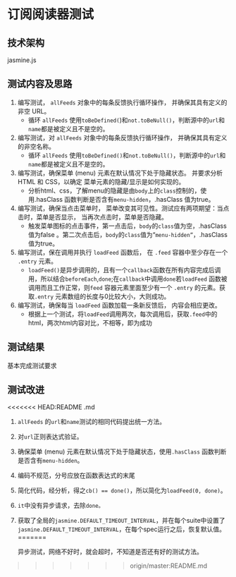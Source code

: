# 订阅阅读器测试

## 技术架构

  jasmine.js

## 测试内容及思路

1. 编写测试， `allFeeds` 对象中的每条反馈执行循环操作， 并确保其具有定义的非空 URL。
   - 循环 `allFeeds` 使用`toBeDefined(`)和`not.toBeNull()`，判断源中的`url`和`name`都是被定义且不是空的。
2. 编写测试，对 `allFeeds` 对象中的每条反馈执行循环操作， 并确保其具有定义的非空名称。 
   - 循环 `allFeeds` 使用`toBeDefined()`和`not.toBeNull()`，判断源中的`url`和`name`都是被定义且不是空的。
3. 编写测试，确保菜单 (menu) 元素在默认情况下处于隐藏状态。 并要求分析 HTML 和 CSS，以确定 菜单元素的隐藏/显示是如何实现的。
   - 分析html、css，了解menu的隐藏是由`body`上的`class`控制的，使用.hasClass 函数判断是否含有`menu-hidden`，.hasClass 值为true。
4. 编写测试，确保当点击菜单时， 菜单改变其可见性。测试应有两项期望：当点击时，菜单是否显示， 当再次点击时，菜单是否隐藏。
   - 触发菜单图标的点击事件，第一点击后，`body`的`class`值为空，.hasClass 值为false 。第二次点击后，`body`的`class`值为“`menu-hidden”`，.hasClass 值为true。
5. 编写测试，保在调用并执行 `loadFeed` 函数后， 在 `.feed` 容器中至少存在一个 `.entry` 元素。
   - `loadFeed()`是异步调用的，且有一个`callback`函数在所有内容完成后调用，所以结合`beforeEach`,`done`;在`callback`中调用`done`若`loadFeed` 函数被调用而且工作正常，则`feed` 容器元素里面至少有一个 `.entry` 的元素。获取`.entry` 元素数组的长度与0比较大小，大则成功。
6. 编写测试，确保每当 `loadFeed` 函数加载一条新反馈后， 内容会相应更改。
   - 根据上一个测试，将`loadFeed`调用两次，每次调用后，获取`.feed`中的html，两次html内容对比，不相等，即为成功

## 测试结果

   基本完成测试要求

## 测试改进
<<<<<<< HEAD:README .md
1. `allFeeds` 的`url`和`name`测试的相同代码提出统一方法。
2. 对`url`正则表达式验证。
3. 确保菜单 (menu) 元素在默认情况下处于隐藏状态，使用`.hasClass` 函数判断是否含有`menu-hidden`。
4. 编码不规范，分号应放在函数表达式的末尾
5. 简化代码，经分析，得之`cb() == done()`，所以简化为`loadFeed(0, done)`。
6. `it`中没有异步请求，去除`done。`
7. 获取了全局的`jasmine.DEFAULT_TIMEOUT_INTERVAL`，并在每个suite中设置了`jasmine.DEFAULT_TIMEOUT_INTERVAL`，在每个spec运行之后，恢复默认值。
=======

   异步测试，网络不好时，就会超时，不知道是否还有好的测试方法。
>>>>>>> origin/master:README.md
